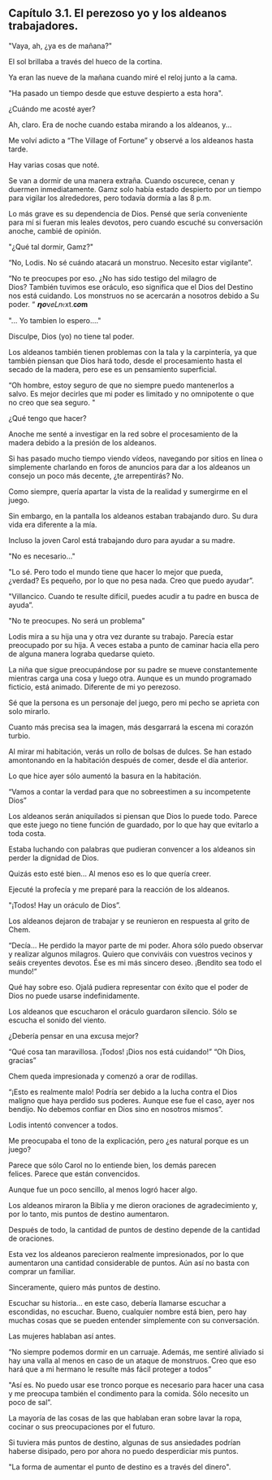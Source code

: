 
## Capítulo 3.1. El perezoso yo y los aldeanos trabajadores.


"Vaya, ah, ¿ya es de mañana?"

El sol brillaba a través del hueco de la cortina.

Ya eran las nueve de la mañana cuando miré el reloj junto a la cama.

"Ha pasado un tiempo desde que estuve despierto a esta hora".

¿Cuándo me acosté ayer?

Ah, claro. Era de noche cuando estaba mirando a los aldeanos, y...

Me volví adicto a “The Village of Fortune” y observé a los aldeanos hasta tarde.

Hay varias cosas que noté.

Se van a dormir de una manera extraña. Cuando oscurece, cenan y duermen inmediatamente. Gamz solo había estado despierto por un tiempo para vigilar los alrededores, pero todavía dormía a las 8 p.m.

Lo más grave es su dependencia de Dios. Pensé que sería conveniente para mí si fueran mis leales devotos, pero cuando escuché su conversación anoche, cambié de opinión.

"¿Qué tal dormir, Gamz?"

“No, Lodis. No sé cuándo atacará un monstruo. Necesito estar vigilante”.

“No te preocupes por eso. ¿No has sido testigo del milagro de Dios? También tuvimos ese oráculo, eso significa que el Dios del Destino nos está cuidando. Los monstruos no se acercarán a nosotros debido a Su poder. “ 𝞰𝒐𝗏𝑒𝐿𝑛𝔢xt.𝗰𝒐𝐦

"... Yo tambien lo espero...."

Disculpe, Dios (yo) no tiene tal poder.

Los aldeanos también tienen problemas con la tala y la carpintería, ya que también piensan que Dios hará todo, desde el procesamiento hasta el secado de la madera, pero ese es un pensamiento superficial.

“Oh hombre, estoy seguro de que no siempre puedo mantenerlos a salvo. Es mejor decirles que mi poder es limitado y no omnipotente o que no creo que sea seguro. "

¿Qué tengo que hacer?

Anoche me senté a investigar en la red sobre el procesamiento de la madera debido a la presión de los aldeanos.

Si has pasado mucho tiempo viendo vídeos, navegando por sitios en línea o simplemente charlando en foros de anuncios para dar a los aldeanos un consejo un poco más decente, ¿te arrepentirás? No.

Como siempre, quería apartar la vista de la realidad y sumergirme en el juego.

Sin embargo, en la pantalla los aldeanos estaban trabajando duro. Su dura vida era diferente a la mía.

Incluso la joven Carol está trabajando duro para ayudar a su madre.

"No es necesario..."

"Lo sé. Pero todo el mundo tiene que hacer lo mejor que pueda, ¿verdad? Es pequeño, por lo que no pesa nada. Creo que puedo ayudar”.

"Villancico. Cuando te resulte difícil, puedes acudir a tu padre en busca de ayuda”.

"No te preocupes. No será un problema”

Lodis mira a su hija una y otra vez durante su trabajo. Parecía estar preocupado por su hija. A veces estaba a punto de caminar hacia ella pero de alguna manera lograba quedarse quieto.

La niña que sigue preocupándose por su padre se mueve constantemente mientras carga una cosa y luego otra. Aunque es un mundo programado ficticio, está animado. Diferente de mi yo perezoso.

Sé que la persona es un personaje del juego, pero mi pecho se aprieta con solo mirarlo.

Cuanto más precisa sea la imagen, más desgarrará la escena mi corazón turbio.

Al mirar mi habitación, verás un rollo de bolsas de dulces. Se han estado amontonando en la habitación después de comer, desde el día anterior.

Lo que hice ayer sólo aumentó la basura en la habitación.

“Vamos a contar la verdad para que no sobreestimen a su incompetente Dios”

Los aldeanos serán aniquilados si piensan que Dios lo puede todo. Parece que este juego no tiene función de guardado, por lo que hay que evitarlo a toda costa.

Estaba luchando con palabras que pudieran convencer a los aldeanos sin perder la dignidad de Dios.

Quizás esto esté bien... Al menos eso es lo que quería creer.

Ejecuté la profecía y me preparé para la reacción de los aldeanos.

"¡Todos! Hay un oráculo de Dios”.

Los aldeanos dejaron de trabajar y se reunieron en respuesta al grito de Chem.

“Decía... He perdido la mayor parte de mi poder. Ahora sólo puedo observar y realizar algunos milagros. Quiero que conviváis con vuestros vecinos y seáis creyentes devotos. Ése es mi más sincero deseo. ¡Bendito sea todo el mundo!“

Qué hay sobre eso. Ojalá pudiera representar con éxito que el poder de Dios no puede usarse indefinidamente.

Los aldeanos que escucharon el oráculo guardaron silencio. Sólo se escucha el sonido del viento.

¿Debería pensar en una excusa mejor?

“Qué cosa tan maravillosa. ¡Todos! ¡Dios nos está cuidando!” “Oh Dios, gracias”

Chem queda impresionada y comenzó a orar de rodillas.

“¡Esto es realmente malo! Podría ser debido a la lucha contra el Dios maligno que haya perdido sus poderes. Aunque ese fue el caso, ayer nos bendijo. No debemos confiar en Dios sino en nosotros mismos”.

Lodis intentó convencer a todos.

Me preocupaba el tono de la explicación, pero ¿es natural porque es un juego?

Parece que sólo Carol no lo entiende bien, los demás parecen felices. Parece que están convencidos.

Aunque fue un poco sencillo, al menos logró hacer algo.

Los aldeanos miraron la Biblia y me dieron oraciones de agradecimiento y, por lo tanto, mis puntos de destino aumentaron.

Después de todo, la cantidad de puntos de destino depende de la cantidad de oraciones.

Esta vez los aldeanos parecieron realmente impresionados, por lo que aumentaron una cantidad considerable de puntos. Aún así no basta con comprar un familiar.

Sinceramente, quiero más puntos de destino.

Escuchar su historia... en este caso, debería llamarse escuchar a escondidas, no escuchar. Bueno, cualquier nombre está bien, pero hay muchas cosas que se pueden entender simplemente con su conversación.

Las mujeres hablaban así antes.

“No siempre podemos dormir en un carruaje. Además, me sentiré aliviado si hay una valla al menos en caso de un ataque de monstruos. Creo que eso hará que a mi hermano le resulte más fácil proteger a todos”

"Así es. No puedo usar ese tronco porque es necesario para hacer una casa y me preocupa también el condimento para la comida. Sólo necesito un poco de sal”.

La mayoría de las cosas de las que hablaban eran sobre lavar la ropa, cocinar o sus preocupaciones por el futuro.

Si tuviera más puntos de destino, algunas de sus ansiedades podrían haberse disipado, pero por ahora no puedo desperdiciar mis puntos.

"La forma de aumentar el punto de destino es a través del dinero".